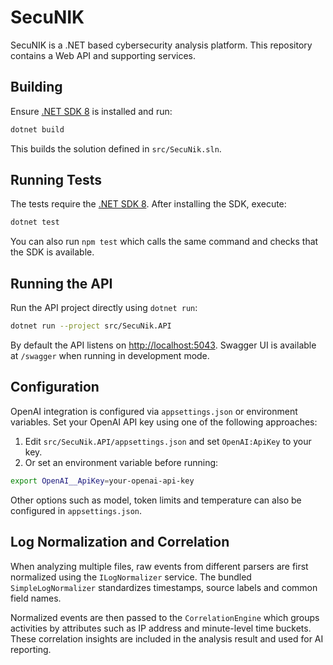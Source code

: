 # SecuNIK

SecuNIK is a .NET based cybersecurity analysis platform. This repository contains a Web API and supporting services.

## Building

Ensure [.NET SDK 8](https://dotnet.microsoft.com/download) is installed and run:

```bash
dotnet build
```

This builds the solution defined in `src/SecuNik.sln`.

## Running Tests

The tests require the [.NET SDK 8](https://dotnet.microsoft.com/download).
After installing the SDK, execute:

```bash
dotnet test
```

You can also run `npm test` which calls the same command and checks that the SDK is available.

## Running the API

Run the API project directly using `dotnet run`:

```bash
dotnet run --project src/SecuNik.API
```

By default the API listens on <http://localhost:5043>. Swagger UI is available at `/swagger` when running in development mode.

## Configuration

OpenAI integration is configured via `appsettings.json` or environment variables. Set your OpenAI API key using one of the following approaches:

1. Edit `src/SecuNik.API/appsettings.json` and set `OpenAI:ApiKey` to your key.
2. Or set an environment variable before running:

```bash
export OpenAI__ApiKey=your-openai-api-key
```

Other options such as model, token limits and temperature can also be configured in `appsettings.json`.

## Log Normalization and Correlation

When analyzing multiple files, raw events from different parsers are first normalized using the `ILogNormalizer` service. The bundled `SimpleLogNormalizer` standardizes timestamps, source labels and common field names.

Normalized events are then passed to the `CorrelationEngine` which groups activities by attributes such as IP address and minute-level time buckets. These correlation insights are included in the analysis result and used for AI reporting.


